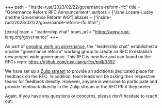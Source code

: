 +++
path = "inside-rust/2023/02/22/governance-reform-rfc"
title = "Governance Reform RFC Announcement"
authors = ["Jane Losare-Lusby and the Governance Reform WG"]
aliases = ["inside-rust/2023/02/22/governance-reform-rfc.html"]

[extra]
team = "leadership chat"
team_url = "https://www.rust-lang.org/governance"
+++

As part of [ongoing work on governance](https://blog.rust-lang.org/inside-rust/2022/10/06/governance-update.html), the "leadership chat" established a smaller "governance reform" working group to create an RFC to establish new project wide governance. This RFC is now live and can found on the RFCs repo: <https://github.com/rust-lang/rfcs/pull/3392>

We have set up a [Zulip stream](https://rust-lang.zulipchat.com/#narrow/stream/369838-rfc-leadership-council-feedback) to provide an additional dedicated place for feedback on the RFC. In addition, team leads will be asking their respective teams for feedback directly. However, anyone is welcome to participate and provide feedback directly in the Zulip stream or the RFC PR if they prefer.

Again, if you have any questions or concerns, please don't hesitate to reach out.
